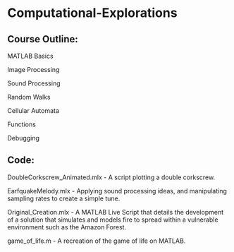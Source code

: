 # Computational-Explorations

## Course Outline:
MATLAB Basics

Image Processing

Sound Processing

Random Walks

Cellular Automata

Functions

Debugging

## Code:
DoubleCorkscrew_Animated.mlx - A script plotting a double corkscrew.

EarfquakeMelody.mlx - Applying sound processing ideas, and manipulating sampling rates to create a simple tune.

Original_Creation.mlx - A MATLAB Live Script that details the development of a solution that simulates and models fire to spread within a vulnerable environment such as the Amazon Forest.

game_of_life.m - A recreation of the game of life on MATLAB.
